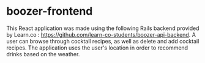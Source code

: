 # boozer-frontend

This React application was made using the following Rails backend provided by Learn.co : https://github.com/learn-co-students/boozer-api-backend. A user can browse through cocktail recipes, as well as delete and add cocktail recipes. The application uses the user's location in order to recommend drinks based on the weather. 
